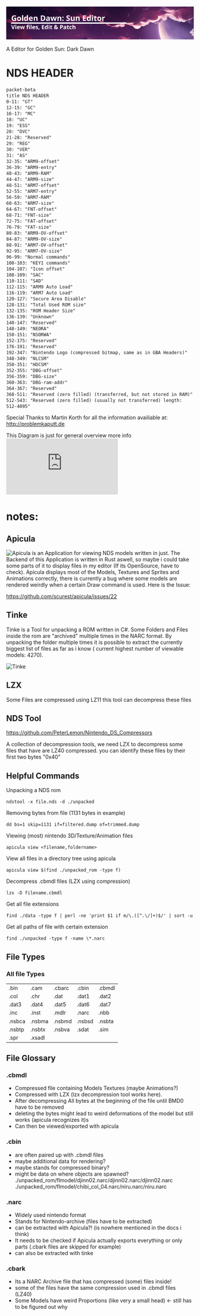 ![Frame1.png](Frame1.png)

A Editor for Golden Sun: Dark Dawn 

# NDS HEADER

```mermaid
packet-beta
title NDS HEADER
0-11: "GT"
12-15: "GC"
16-17: "MC"
18: "UC"
19: "ESS"
20: "DVC"
21-28: "Reserved"
29: "REG"
30: "VER"
31: "AS"
32-35: "ARM9-offset"
36-39: "ARM9-entry"
40-43: "ARM9-RAM"
44-47: "ARM9-size"
48-51: "ARM7-offset"
52-55: "ARM7-entry"
56-59: "ARM7-RAM"
60-63: "ARM7-size"
64-67: "FNT-offset"
68-71: "FNT-size"
72-75: "FAT-offset"
76-79: "FAT-size"
80-83: "ARM9-OV-offset"
84-87: "ARM9-OV-size"
88-91: "ARM7-OV-offset"
92-95: "ARM7-OV-size"
96-99: "Normal commands"
100-103: "KEY1 commands"
104-107: "Icon offset"
108-109: "SAC"
110-111: "SAD"
112-115: "ARM9 Auto Load"
116-119: "ARM7 Auto Load"
120-127: "Secure Area Disable"
128-131: "Total Used ROM size"
132-135: "ROM Header Size"
136-139: "Unknown"
140-147: "Reserved"
148-149: "NEORA"
150-151: "NSORWA"
152-175: "Reserved"
176-191: "Reserved"
192-347: "Nintendo Logo (compressed bitmap, same as in GBA Headers)"
348-349: "NLCSM"
350-351: "HDCSM"
352-355: "DBG-offset"
356-359: "DBG-size"
360-363: "DBG-ram-addr"
364-367: "Reserved"
368-511: "Reserved (zero filled) (transferred, but not stored in RAM)"
512-543: "Reserved (zero filled) (usually not transferred) length: 512-4095"
```
Special Thanks to Martin Korth for all the information availiable at: http://problemkaputt.de


This Diagram is just for general overview more info ![here](http://problemkaputt.de/gbatek-ds-cartridge-header.htm)

# notes: 

## Apicula

![Apicula](https://github.com/scurest/apicula) is an Application for viewing NDS models written in just. The Backend of this Application is written in Rust aswell, so maybe i could take some parts of it to display files in my editor (If its OpenSource, have to check).
Apicula displays most of the Models, Textures and Sprites and Animations correctly, there is currently a bug where some models are rendered weirdly when a certain Draw command is used. Here is the Issue: 

https://github.com/scurest/apicula/issues/22

## Tinke

Tinke is a Tool for unpacking a ROM written in C#. Some Folders and Files inside the rom are "archived" multiple times in the NARC format.
By unpacking the folder multiple times it is possible to extract the currently biggest list of files as far as i know ( current highest number of viewable models: 4270).

![Tinke](https://github.com/pleonex/tinke)

## LZX

Some Files are compressed using LZ11 this tool can decompress these files 

## NDS Tool

https://github.com/PeterLemon/Nintendo_DS_Compressors

A collection of decompression tools, we need LZX to decompress some files that have are LZ40 compressed. you can identify these files by their first two bytes "0x40" 
 
## Helpful Commands

Unpacking a NDS rom 

    ndstool -x file.nds -d ./unpacked

Removing bytes from file (1131 bytes in example)

    dd bs=1 skip=1131 if=filtered.dump of=trimmed.dump

Viewing (most) nintendo 3D/Texture/Animation files

    apicula view <filename,foldername>
View all files in a directory tree using apicula 

    apicula view $(find ./unpacked_rom -type f)

Decompress .cbmdl files (LZX using compression)

    lzx -D filename.cbmdl

Get all file extensions

    find ./data -type f | perl -ne 'print $1 if m/\.([^.\/]+)$/' | sort -u

Get all paths of file with certain extension

    find ./unpacked -type f -name \*.narc
## File Types


### All file Types

|        |        |        |        |        |
|--------|--------|--------|--------|--------|
|.bin    |.cam    |.cbarc  |.cbin   |.cbmdl  |
|.col    |.chr    |.dat    |.dat1   |.dat2   |
|.dat3   |.dat4   |.dat5   |.dat6   |.dat7   |
|.inc    |.inst   |.mdlr   |.narc   |.nbb    |
|.nsbca  |.nsbma  |.nsbmd  |.nsbsd  |.nsbta  |
|.nsbtp  |.nsbtx  |.nsbva  |.sdat   |.sim    |
|.spr    |.xsadl  |

## File Glossary


### .cbmdl

- Compressed file containing Models Textures (maybe Animations?)
- Compressed with LZX (lzx decompression tool works here).
- After decompressing All bytes at the beginning of the file until BMD0 have to be removed 
- deleting the bytes might lead to weird deformations of the model but still works (apicula recognizes it)s
- Can then be viewed/exported with apicula  

### .cbin

- are often paired up with .cbmdl files
- maybe additional data for rendering? 
- maybe stands for compressed binary?
- might be data on where objects are spawned? ./unpacked_rom/flmodel/djinn02.narc/djinn02.narc/djinn02.narc
./unpacked_rom/flmodel/chibi_col_04.narc/niru.narc/niru.narc

### .narc

- Widely used nintendo format
- Stands for Nintendo-archive (files have to be extracted)
- can be extracted with Apicula?! (is nowhere mentioned in the docs i think)
- It needs to be checked if Apicula actually exports everything or only parts (.cbark files are skipped for example)
- can also be extracted with tinke

### .cbark

- Its a NARC Archive file that has compressed (some) files inside!
- some of the files have the same compression used in .cbmdl files (LZ40)
- Some Models have weird Proportions (like very a small head) <- still has to be figured out why
